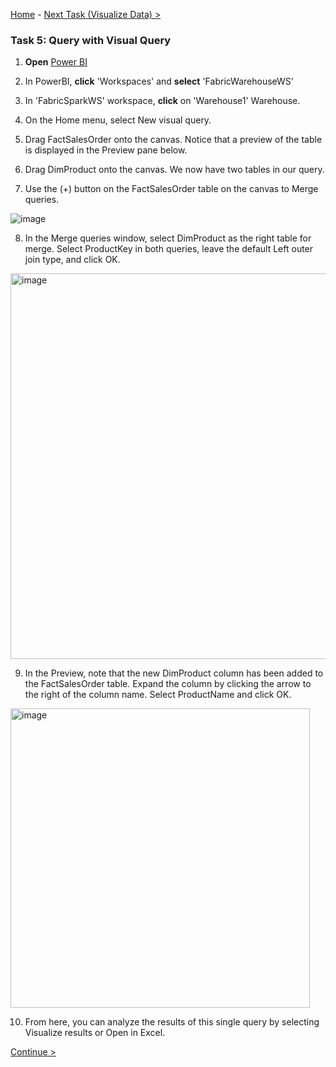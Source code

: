 [Home](README.md) -  [Next Task (Visualize Data) >](Task6-Visualize-Data.md)

### Task 5: Query with Visual Query

1. **Open** [Power BI](https://app.powerbi.com/)

2. In PowerBI, **click** 'Workspaces' and **select** 'FabricWarehouseWS'

3. In 'FabricSparkWS' workspace, **click** on 'Warehouse1' Warehouse.
4. On the Home menu, select New visual query.
5. Drag FactSalesOrder onto the canvas. Notice that a preview of the table is displayed in the Preview pane below.
6. Drag DimProduct onto the canvas. We now have two tables in our query.
7. Use the (+) button on the FactSalesOrder table on the canvas to Merge queries.

![image](https://github.com/swmannepalli/Fabric-DW/assets/84516667/d984803b-ab2b-4d59-b0c4-46e689be63d0)

8. In the Merge queries window, select DimProduct as the right table for merge. Select ProductKey in both queries, leave the default Left outer join type, and click OK.

<img width="617" alt="image" src="https://github.com/swmannepalli/Fabric-DW/assets/84516667/22fc0f34-cc57-4ab2-9d68-d5b11b5a034c">

9. In the Preview, note that the new DimProduct column has been added to the FactSalesOrder table. Expand the column by clicking the arrow to the right of the column name. Select ProductName and click OK.

<img width="479" alt="image" src="https://github.com/swmannepalli/Fabric-DW/assets/84516667/97db246c-c218-4080-8662-add00b74e6b1">

10. From here, you can analyze the results of this single query by selecting Visualize results or Open in Excel. 
   
[Continue >](Task6-Visualize-Data.md)
